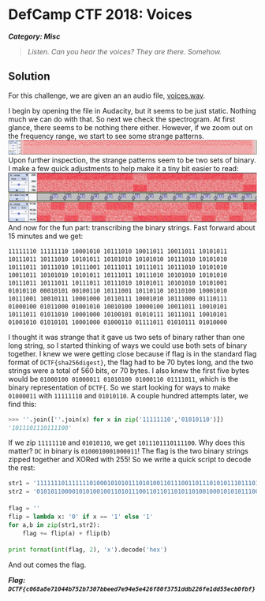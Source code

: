 # DefCamp CTF 2018: Voices
***Category: Misc***
>*Listen. Can you hear the voices? They are there. Somehow.*
## Solution
For this challenge, we are given an an audio file, [voices.wav](voices.wav).

I begin by opening the file in Audacity, but it seems to be just static. Nothing much we can do with that. So next we check the spectrogram. At first glance, there seems to be nothing there either. However, if we zoom out on the frequency range, we start to see some strange patterns.
![spectrogram.jpg](spectrogram.jpg)
Upon further inspection, the strange patterns seem to be two sets of binary. I make a few quick adjustments to help make it a tiny bit easier to read:
![zoomed.jpg](zoomed.jpg)
And now for the fun part: transcribing the binary strings. Fast forward about 15 minutes and we get:
```
11111110 11111110 10001010 10111010 10011011 10011011 10101011 10111011 10111010 10101011 10101010 10101010 10111010 10101010 10111011 10111010 10111001 10111011 10111011 10111010 10101010 10011011 10101010 10101011 10111011 10111010 10101010 10101010 10111011 10111011 10111011 10111010 10101011 10101010 10101001
01010110 00010101 00100110 10111001 10110110 10110100 10001010 10111001 10010111 10001000 10110111 10001010 10111000 01110111 01000100 01011000 01001010 10010100 10000100 10011011 10010101 10111011 01011010 10001000 10100101 01010111 10111011 10010101 01001010 01010101 10001000 01000110 01111011 01010111 01010000
```
I thought it was strange that it gave us two sets of binary rather than one long string, so I started thinking of ways we could use both sets of binary together. I knew we were getting close because if flag is in the standard flag format of `DCTF{sha256digest}`, the flag had to be 70 bytes long, and the two strings were a total of 560 bits, or 70 bytes. I also knew the first five bytes would be `01000100 01000011 01010100 01000110 01111011`, which is the binary representation of `DCTF{`. So we start looking for ways to make `01000011` with `11111110` and `01010110`. A couple hundred attempts later, we find this:
```python
>>> ''.join([''.join(x) for x in zip('11111110','01010110')])
'1011101110111100'
```
If we zip `11111110` and `01010110`, we get `1011101110111100`. Why does this matter? `DC` in binary is `0100010001000011`! The flag is the two binary strings zipped together and XORed with 255! So we write a quick script to decode the rest:
```python
str1 = '1111111011111110100010101011101010011011100110111010101110111011101110101010101110101010101010101011101010101010101110111011101010111001101110111011101110111010101010101001101110101010101010111011101110111010101010101010101010111011101110111011101110111010101010111010101010101001'
str2 = '0101011000010101001001101011100110110110101101001000101010111001100101111000100010110111100010101011100001110111010001000101100001001010100101001000010010011011100101011011101101011010100010001010010101010111101110111001010101001010010101011000100001000110011110110101011101010000'

flag = ''
flip = lambda x: '0' if x == '1' else '1'
for a,b in zip(str1,str2):
	flag += flip(a) + flip(b)

print format(int(flag, 2), 'x').decode('hex')
```
And out comes the flag.

***Flag: `DCTF{c068a8e71044b752b7307bbeed7e94e5e426f80f3751ddb226fe1dd55ecb0fbf}`***
